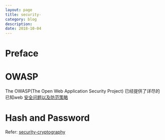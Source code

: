 ```yaml
---
layout: page
title: security-
category: blog
description: 
date: 2018-10-04
---
```

# Preface

# OWASP
The OWASP(The Open Web Application Security Project) 已经提供了详尽的已知web [安全问题以及防范策略](https://www.owasp.org/index.php/Guide_Table_of_Contents)

# Hash and Password
Refer: [security-cryptography](/p/security-cryptography)